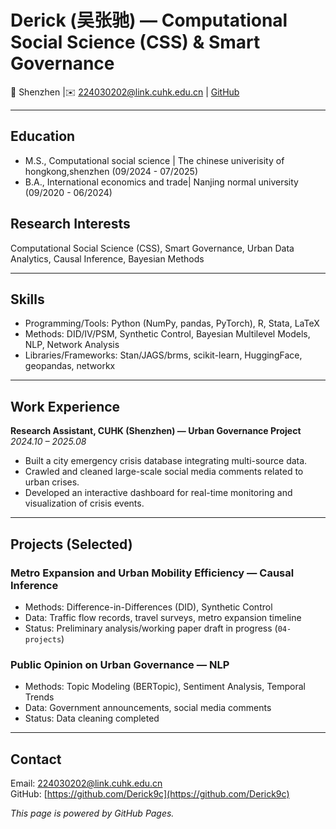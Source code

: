 # Derick (吴张驰) — Computational Social Science (CSS) & Smart Governance

📍 Shenzhen |✉️ 224030202@link.cuhk.edu.cn | [GitHub](https://github.com/Derick9c)

---

## Education
- M.S., Computational social science | The chinese univerisity of hongkong,shenzhen (09/2024 - 07/2025)	 		
- B.A., International economics and trade| Nanjing normal university (09/2020 - 06/2024)
  

## Research Interests
Computational Social Science (CSS), Smart Governance, Urban Data Analytics, Causal Inference, Bayesian Methods

---

## Skills
- Programming/Tools: Python (NumPy, pandas, PyTorch), R, Stata, LaTeX  
- Methods: DID/IV/PSM, Synthetic Control, Bayesian Multilevel Models, NLP, Network Analysis  
- Libraries/Frameworks: Stan/JAGS/brms, scikit-learn, HuggingFace, geopandas, networkx

---

## Work Experience
**Research Assistant, CUHK (Shenzhen) — Urban Governance Project**  
*2024.10 – 2025.08*  
- Built a city emergency crisis database integrating multi-source data.  
- Crawled and cleaned large-scale social media comments related to urban crises.  
- Developed an interactive dashboard for real-time monitoring and visualization of crisis events.  

---

## Projects (Selected)
### Metro Expansion and Urban Mobility Efficiency — Causal Inference
- Methods: Difference-in-Differences (DID), Synthetic Control  
- Data: Traffic flow records, travel surveys, metro expansion timeline  
- Status: Preliminary analysis/working paper draft in progress (`04-projects`)

### Public Opinion on Urban Governance — NLP
- Methods: Topic Modeling (BERTopic), Sentiment Analysis, Temporal Trends  
- Data: Government announcements, social media comments  
- Status: Data cleaning completed

---

## Contact
Email: 224030202@link.cuhk.edu.cn  
GitHub: [https://github.com/Derick9c](https://github.com/Derick9c)

*This page is powered by GitHub Pages.*
